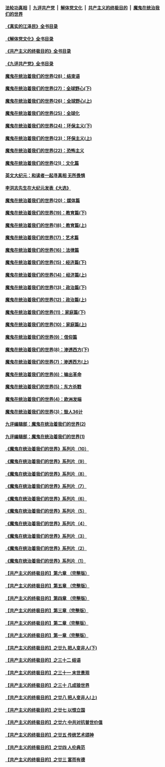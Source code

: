 ####  [法轮功真相](../../../../basic/blob/master/README.md?t=06290501) &nbsp;|&nbsp; [九评共产党](../../../../9ping.md/blob/master/README.md?t=06290501) &nbsp;|&nbsp; [解体党文化](../../../../jtdwh.md/blob/master/README.md?t=06290501)  &nbsp;|&nbsp; [共产主义的终极目的](../../../../gczydzjmd.md/blob/master/README.md?t=06290501) &nbsp;|&nbsp; [魔鬼在统治我们的世界](../../../../mgztzwmdsj.md/blob/master/README.md?t=06290501) 

#### [《真实的江泽民》全书目录](../pages/nsc422/n13721399.md?t=06290501) 

#### [《解体党文化》全书目录](../pages/nsc422/n13721157.md?t=06290501) 

#### [《共产主义的终极目的》全书目录](../pages/nsc422/n13721048.md?t=06290501) 

#### [《九评共产党》全书目录](../pages/nsc422/n13708085.md?t=06290501) 

#### [魔鬼在统治着我们的世界(28)：结束语](../pages/nsc422/n10936246.md?t=06290501) 

#### [魔鬼在统治着我们的世界(27)：全球野心(下)](../pages/nsc422/n10928319.md?t=06290501) 

#### [魔鬼在统治着我们的世界(26)：全球野心(上)](../pages/nsc422/n10900318.md?t=06290501) 

#### [魔鬼在统治着我们的世界(25)：全球化](../pages/nsc422/n10788205.md?t=06290501) 

#### [魔鬼在统治着我们的世界(24)：环保主义(下)](../pages/nsc422/n10695307.md?t=06290501) 

#### [魔鬼在统治着我们的世界(23)：环保主义(上)](../pages/nsc422/n10688613.md?t=06290501) 

#### [魔鬼在统治着我们的世界(22)：恐怖主义](../pages/nsc422/n10614727.md?t=06290501) 

#### [魔鬼在统治着我们的世界(21)：文化篇](../pages/nsc422/n10597706.md?t=06290501) 

#### [英文大纪元：和读者一起寻真相 无所畏惧](../pages/nsc422/n12542027.md?t=06290501) 

#### [李洪志先生在大纪元发表《大选》](../pages/nsc422/n12534746.md?t=06290501) 

#### [魔鬼在统治着我们的世界(20)：媒体篇](../pages/nsc422/n10586579.md?t=06290501) 

#### [魔鬼在统治着我们的世界(19)：教育篇(下)](../pages/nsc422/n10564808.md?t=06290501) 

#### [魔鬼在统治着我们的世界(18)：教育篇(上)](../pages/nsc422/n10526970.md?t=06290501) 

#### [魔鬼在统治着我们的世界(17)：艺术篇](../pages/nsc422/n10499093.md?t=06290501) 

#### [魔鬼在统治着我们的世界(16)：法律篇](../pages/nsc422/n10485969.md?t=06290501) 

#### [魔鬼在统治着我们的世界(15)：经济篇(下)](../pages/nsc422/n10469975.md?t=06290501) 

#### [魔鬼在统治着我们的世界(14)：经济篇(上)](../pages/nsc422/n10457370.md?t=06290501) 

#### [魔鬼在统治着我们的世界(13)：政治篇(下)](../pages/nsc422/n10448270.md?t=06290501) 

#### [魔鬼在统治着我们的世界(12)：政治篇(上)](../pages/nsc422/n10444576.md?t=06290501) 

#### [魔鬼在统治着我们的世界(11)：家庭篇(下)](../pages/nsc422/n10440961.md?t=06290501) 

#### [魔鬼在统治着我们的世界(10)：家庭篇(上)](../pages/nsc422/n10435448.md?t=06290501) 

#### [魔鬼在统治着我们的世界(9)：信仰篇](../pages/nsc422/n10432159.md?t=06290501) 

#### [魔鬼在统治着我们的世界(8)：渗透西方(下)](../pages/nsc422/n10429603.md?t=06290501) 

#### [魔鬼在统治着我们的世界(7)：渗透西方(上)](../pages/nsc422/n10426013.md?t=06290501) 

#### [魔鬼在统治着我们的世界(6)：输出革命](../pages/nsc422/n10421536.md?t=06290501) 

#### [魔鬼在统治着我们的世界(5)：东方杀戮](../pages/nsc422/n10417707.md?t=06290501) 

#### [魔鬼在统治着我们的世界(4)：欧洲发端](../pages/nsc422/n10414890.md?t=06290501) 

#### [魔鬼在统治着我们的世界(3)：毁人36计](../pages/nsc422/n10411583.md?t=06290501) 

#### [九评编辑部：魔鬼在统治着我们的世界(2)](../pages/nsc422/n10410036.md?t=06290501) 

#### [九评编辑部：魔鬼在统治着我们的世界(1)](../pages/nsc422/n10406825.md?t=06290501) 

#### [《魔鬼在统治着我们的世界》系列片（10）](../pages/nsc422/n12292670.md?t=06290501) 

#### [《魔鬼在统治着我们的世界》系列片（9）](../pages/nsc422/n12290859.md?t=06290501) 

#### [《魔鬼在统治着我们的世界》系列片（8）](../pages/nsc422/n12287445.md?t=06290501) 

#### [《魔鬼在统治着我们的世界》系列片（7）](../pages/nsc422/n12283425.md?t=06290501) 

#### [《魔鬼在统治着我们的世界》系列片（6）](../pages/nsc422/n12282314.md?t=06290501) 

#### [《魔鬼在统治着我们的世界》系列片（5）](../pages/nsc422/n12281419.md?t=06290501) 

#### [《魔鬼在统治着我们的世界》系列片（4）](../pages/nsc422/n12274024.md?t=06290501) 

#### [《魔鬼在统治着我们的世界》系列片（3）](../pages/nsc422/n12271322.md?t=06290501) 

#### [《魔鬼在统治着我们的世界》系列片（2）](../pages/nsc422/n12269049.md?t=06290501) 

#### [《魔鬼在统治着我们的世界》系列片（1）](../pages/nsc422/n12267575.md?t=06290501) 

#### [【共产主义的终极目的】第六章 （完整版）](../pages/nsc422/n11428913.md?t=06290501) 

#### [【共产主义的终极目的】第五章 （完整版）](../pages/nsc422/n11428912.md?t=06290501) 

#### [【共产主义的终极目的】第四章 （完整版）](../pages/nsc422/n11428907.md?t=06290501) 

#### [【共产主义的终极目的】第三章（完整版）](../pages/nsc422/n11428848.md?t=06290501) 

#### [【共产主义的终极目的】第二章（完整版）](../pages/nsc422/n11428831.md?t=06290501) 

#### [【共产主义的终极目的】第一章（完整版）](../pages/nsc422/n11417651.md?t=06290501) 

#### [【共产主义的终极目的】之廿九 把人变非人(下)](../pages/nsc422/n11344140.md?t=06290501) 

#### [【共产主义的终极目的】之三十二 结语](../pages/nsc422/n11360535.md?t=06290501) 

#### [【共产主义的终极目的】之三十一 末世景观](../pages/nsc422/n11351129.md?t=06290501) 

#### [【共产主义的终极目的】之三十 几成狼世界](../pages/nsc422/n11348280.md?t=06290501) 

#### [【共产主义的终极目的】之廿八 把人变非人(上)](../pages/nsc422/n11340492.md?t=06290501) 

#### [【共产主义的终极目的】之廿七 以恨立国](../pages/nsc422/n11336944.md?t=06290501) 

#### [【共产主义的终极目的】之廿六 中共对抗普世价值](../pages/nsc422/n11324785.md?t=06290501) 

#### [【共产主义的终极目的】之廿五 传统艺术颂神](../pages/nsc422/n11296396.md?t=06290501) 

#### [【共产主义的终极目的】之廿四 人伦典范](../pages/nsc422/n11296397.md?t=06290501) 

#### [【共产主义的终极目的】之廿三 富而有德](../pages/nsc422/n11283598.md?t=06290501) 

